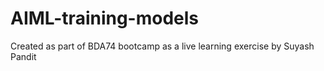 # AIML-training-models

Created as part of BDA74 bootcamp as a live learning exercise by Suyash Pandit
